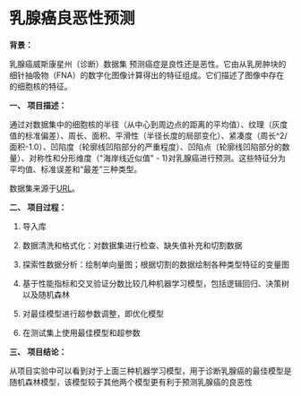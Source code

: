 # 乳腺癌良恶性预测

**背景：**

乳腺癌威斯康星州（诊断）数据集 预测癌症是良性还是恶性。它由从乳房肿块的细针抽吸物（FNA）的数字化图像计算得出的特征组成。它们描述了图像中存在的细胞核的特征。

 

**一、**  **项目描述：**

通过对数据集中的细胞核的半径（从中心到周边点的距离的平均值）、纹理（灰度值的标准偏差）、周长、面积、平滑性（半径长度的局部变化）、紧凑度（周长^2/面积-1.0）、凹陷度（轮廓线凹陷部分的严重程度）、凹陷点（轮廓线凹陷部分的数量）、对称性和分形维度（"海岸线近似值" - 1)对乳腺癌进行预测。这些特征分为平均值、标准误差和“最差”三种类型。

数据集来源于[URL](https://www.kaggle.com/datasets/roopacalistus/breast-cancer-prediction)。

 

**二、**  **项目过程：**

1. 导入库

2. 数据清洗和格式化：对数据集进行检查、缺失值补充和切割数据

3. 探索性数据分析：绘制单向量图；根据切割的数据绘制各种类型特征的变量图

4. 基于性能指标和交叉验证分数比较几种机器学习模型，包括逻辑回归、决策树以及随机森林

5. 对最佳模型进行超参数调整，即优化模型

6. 在测试集上使用最佳模型和超参数

   

**三、**  **项目结论：**

从项目实验中可以看到对于上面三种机器学习模型，用于诊断乳腺癌的最佳模型是随机森林模型，该模型较于其他两个模型更有利于预测乳腺癌的良恶性